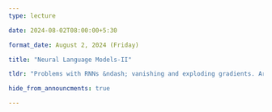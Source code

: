 ```yaml
---
type: lecture

date: 2024-08-02T08:00:00+5:30

format_date: August 2, 2024 (Friday)

title: "Neural Language Models-II"

tldr: "Problems with RNNs &ndash; vanishing and exploding gradients. Architectural modifications for solving vanishing gradient problem &ndash; LSTMs and GRUs."

hide_from_announcments: true

---
```


<!-- Other additional contents using markdown -->
